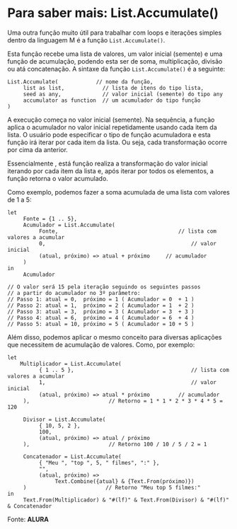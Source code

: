 # Para saber mais: List.Accumulate()

Uma outra função muito útil para trabalhar com loops e iterações simples dentro da linguagem M é a função ```List.Accumulate()```.

Esta função recebe uma lista de valores, um valor inicial (semente) e uma função de acumulação, podendo esta ser de soma, multiplicação, divisão ou atá concatenação. A sintaxe da função ```List.Accumulate()```
é a seguinte:

```
List.Accumulate(            // nome da função,
     list as list,            // lista de itens do tipo lista,
     seed as any,             // valor inicial (semente) do tipo any
     accumulator as function  // um acumulador do tipo função
)
```

A execução começa no valor inicial (semente). Na sequência, a função aplica o acumulador no valor inicial repetidamente usando cada item da lista. O usuário pode especificar o tipo de função acumuladora e esta função irá iterar por cada item da lista. Ou seja, cada transformação ocorre por cima da anterior.

Essencialmente , está função realiza a transformação do valor inicial iterando por cada item da lista e, após iterar por todos os elementos, a função retorna o valor acumulado.

Como exemplo, podemos fazer a soma acumulada de uma lista com valores de 1 a 5:

```
let
     Fonte = {1 .. 5},
     Acumulador = List.Accumulate(
          Fonte,                                      // lista com valores a acumular
          0,                                              // valor inicial
          (atual, próximo) => atual + próximo     // acumulador
     )
in
     Acumulador 

// O valor será 15 pela iteração seguindo os seguintes passos
// a partir do acumulador no 3º parâmetro: 
// Passo 1: atual = 0,  próximo = 1 ( Acumulador = 0  + 1 )
// Passo 2: atual = 1,  próximo = 2 ( Acumulador = 1  + 2 )
// Passo 3: atual = 3,  próximo = 3 ( Acumulador = 3  + 3 )
// Passo 4: atual = 6,  próximo = 4 ( Acumulador = 6  + 4 )
// Passo 5: atual = 10, próximo = 5 ( Acumulador = 10 + 5 )

```

Além disso, podemos aplicar o mesmo conceito para diversas aplicações que necessitem de acumulação de valores. Como, por exemplo:

```
let
    Multiplicador = List.Accumulate(
          { 1 .. 5 },                                     // lista com valores a acumular
          1,                                              // valor inicial
          (atual, próximo) => atual * próximo         // acumulador
     ),                         // Retorno = 1 * 1 * 2 * 3 * 4 * 5 = 120

     Divisor = List.Accumulate(
          { 10, 5, 2 },                 
          100,              
          (atual, próximo) => atual / próximo
     ),                         // Retorno 100 / 10 / 5 / 2 = 1

     Concatenador = List.Accumulate(
          { "Meu ", "top ", 5, " filmes", ":" }, 
          "",               
          (atual, próximo) => 
               Text.Combine({atual} & {Text.From(próximo)})
     )                         // Retorno "Meu top 5 filmes:"
in
     Text.From(Multiplicador) & "#(lf)" & Text.From(Divisor) & "#(lf)" & Concatenador
```

Fonte: **ALURA**